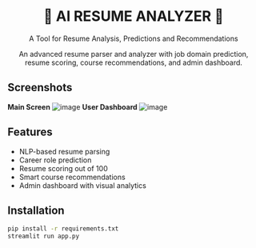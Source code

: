
<div align="center">
  <h1>🌴 AI RESUME ANALYZER 🌴</h1>
  <p>A Tool for Resume Analysis, Predictions and Recommendations</p>
 
An advanced resume parser and analyzer with job domain prediction, resume scoring, course recommendations, and admin dashboard.
</div>

## Screenshots
**Main Screen**
![image](https://github.com/user-attachments/assets/4b832c70-9b42-4822-a1b8-5cc2b343ff9d)
**User Dashboard**
![image](https://github.com/user-attachments/assets/fa8ee629-568b-4f08-990f-3bf605c2a77f)

## Features
- NLP-based resume parsing
- Career role prediction
- Resume scoring out of 100
- Smart course recommendations
- Admin dashboard with visual analytics

## Installation
```bash
pip install -r requirements.txt
streamlit run app.py
```
